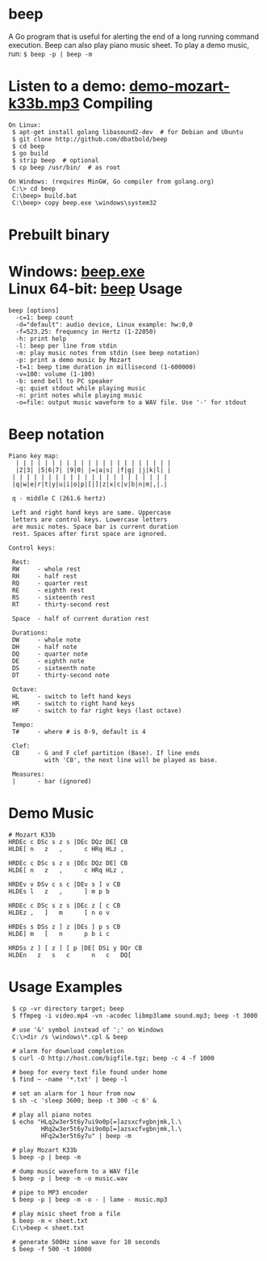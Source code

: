 beep
====

A Go program that is useful for alerting the end of a long running command execution.
Beep can also play piano music sheet. To play a demo music, run: ```$ beep -p | beep -m```

Listen to a demo: [demo-mozart-k33b.mp3](http://angiud.com/beep/demo-mozart-k33b.mp3)
Compiling
=========
```
On Linux:
 $ apt-get install golang libasound2-dev  # for Debian and Ubuntu
 $ git clone http://github.com/dbatbold/beep
 $ cd beep
 $ go build
 $ strip beep  # optional
 $ cp beep /usr/bin/  # as root

On Windows: (requires MinGW, Go compiler from golang.org)
 C:\> cd beep
 C:\beep> build.bat
 C:\beep> copy beep.exe \windows\system32
```
Prebuilt binary
===============
 Windows: [beep.exe](http://angiud.com/beep/binary/windows/beep.exe)<br>
 Linux 64-bit: [beep](http://angiud.com/beep/binary/linux/beep)
Usage
=====
```
beep [options]
  -c=1: beep count
  -d="default": audio device, Linux example: hw:0,0
  -f=523.25: frequency in Hertz (1-22050)
  -h: print help
  -l: beep per line from stdin
  -m: play music notes from stdin (see beep notation)
  -p: print a demo music by Mozart
  -t=1: beep time duration in millisecond (1-600000)
  -v=100: volume (1-100)
  -b: send bell to PC speaker
  -q: quiet stdout while playing music
  -n: print notes while playing music
  -o=file: output music waveform to a WAV file. Use '-' for stdout
```
Beep notation
=============
```
Piano key map:
  | | | | | | | | | | | | | | | | | | | | | | 
  |2|3| |5|6|7| |9|0| |=|a|s| |f|g| |j|k|l| |
 | | | | | | | | | | | | | | | | | | | | | | 
 |q|w|e|r|t|y|u|i|o|p|[|]|z|x|c|v|b|n|m|,|.|

 q - middle C (261.6 hertz)

 Left and right hand keys are same. Uppercase 
 letters are control keys. Lowercase letters
 are music notes. Space bar is current duration
 rest. Spaces after first space are ignored.

Control keys:

 Rest:
 RW     - whole rest
 RH     - half rest
 RQ     - quarter rest
 RE     - eighth rest
 RS     - sixteenth rest
 RT     - thirty-second rest

 Space  - half of current duration rest

 Durations:
 DW     - whole note
 DH     - half note
 DQ     - quarter note
 DE     - eighth note
 DS     - sixteenth note
 DT     - thirty-second note

 Octave:
 HL     - switch to left hand keys
 HR     - switch to right hand keys
 HF     - switch to far right keys (last octave)

 Tempo:
 T#     - where # is 0-9, default is 4

 Clef:
 CB     - G and F clef partition (Base). If line ends
          with 'CB', the next line will be played as base.

 Measures:
 |      - bar (ignored)
```
Demo Music
==========
```
# Mozart K33b
HRDEc c DSc s z s |DEc DQz DE[ CB
HLDE[ n   z   ,      c HRq HLz ,

HRDEc c DSc s z s |DEc DQz DE[ CB
HLDE[ n   z   ,      c HRq HLz ,

HRDEv v DSv c s c |DEv s ] v CB
HLDEs l   z   ,      ] m p b

HRDEc c DSc s z s |DEc z [ c CB
HLDEz ,   ]   m      [ n o v 

HRDEs s DSs z ] z |DEs ] p s CB
HLDE] m   [   n      p b i c 

HRDSs z ] [ z ] [ p |DE[ DSi y DQr CB
HLDEn   z   s   c      n   c   DQ[ 
```
Usage Examples
==============
```
 $ cp -vr directory target; beep
 $ ffmpeg -i video.mp4 -vn -acodec libmp3lame sound.mp3; beep -t 3000
 
 # use '&' symbol instead of ';' on Windows
 C:\>dir /s \windows\*.cpl & beep
 
 # alarm for download completion
 $ curl -O http://host.com/bigfile.tgz; beep -c 4 -f 1000
 
 # beep for every text file found under home
 $ find ~ -name '*.txt' | beep -l
 
 # set an alarm for 1 hour from now
 $ sh -c 'sleep 3600; beep -t 300 -c 6' &
 
 # play all piano notes
 $ echo "HLq2w3er5t6y7ui9o0p[=]azsxcfvgbnjmk,l.\
         HRq2w3er5t6y7ui9o0p[=]azsxcfvgbnjmk,l.\
         HFq2w3er5t6y7u" | beep -m
 
 # play Mozart K33b
 $ beep -p | beep -m
 
 # dump music waveform to a WAV file
 $ beep -p | beep -m -o music.wav
 
 # pipe to MP3 encoder
 $ beep -p | beep -m -o - | lame - music.mp3
 
 # play misic sheet from a file
 $ beep -m < sheet.txt
 C:\>beep < sheet.txt

 # generate 500Hz sine wave for 10 seconds
 $ beep -f 500 -t 10000
```
